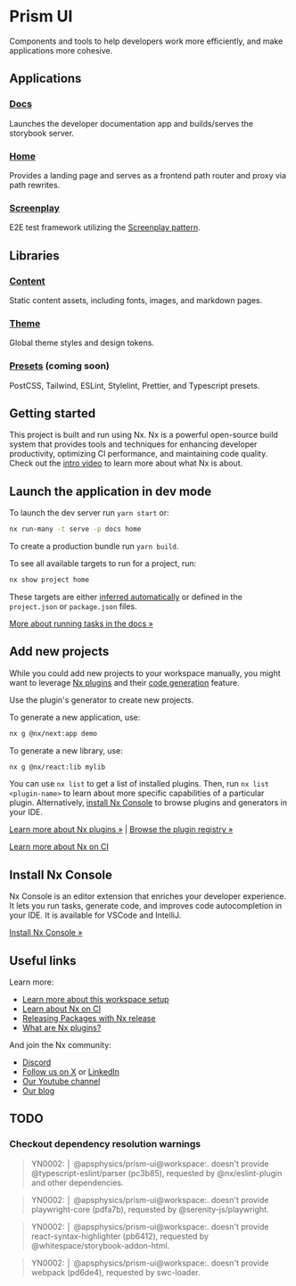 # Prism UI

Components and tools to help developers work more efficiently, and make applications more cohesive.

## Applications

### [Docs](./apps/docs/README.md)

Launches the developer documentation app and builds/serves the storybook server.

### [Home](./apps/home/README.md)

Provides a landing page and serves as a frontend path router and proxy via path rewrites.

### [Screenplay](./apps/screenplay/README.md)

E2E test framework utilizing the [Screenplay pattern](https://serenity-js.org/handbook/design/screenplay-pattern/).

## Libraries

### [Content](./content/README.md)

Static content assets, including fonts, images, and markdown pages.

### [Theme](./libs/theme/README.md)

Global theme styles and design tokens.

### [Presets](./libs/presets/README.md) (coming soon)

PostCSS, Tailwind, ESLint, Stylelint, Prettier, and Typescript presets.

## Getting started

This project is built and run using Nx. Nx is a powerful open-source build system that provides tools and techniques for enhancing developer productivity, optimizing CI performance, and maintaining code quality. Check out the [intro video](https://nx.dev/getting-started/why-nx) to learn more about what Nx is about.

## Launch the application in dev mode

To launch the dev server run `yarn start` or:

```sh
nx run-many -t serve -p docs home
```

To create a production bundle run `yarn build`.

To see all available targets to run for a project, run:

```sh
nx show project home
```

These targets are either [inferred automatically](https://nx.dev/concepts/inferred-tasks?utm_source=nx_project&utm_medium=readme&utm_campaign=nx_projects) or defined in the `project.json` or `package.json` files.

[More about running tasks in the docs &raquo;](https://nx.dev/features/run-tasks?utm_source=nx_project&utm_medium=readme&utm_campaign=nx_projects)

## Add new projects

While you could add new projects to your workspace manually, you might want to leverage [Nx plugins](https://nx.dev/concepts/nx-plugins?utm_source=nx_project&utm_medium=readme&utm_campaign=nx_projects) and their [code generation](https://nx.dev/features/generate-code?utm_source=nx_project&utm_medium=readme&utm_campaign=nx_projects) feature.

Use the plugin's generator to create new projects.

To generate a new application, use:

```sh
nx g @nx/next:app demo
```

To generate a new library, use:

```sh
nx g @nx/react:lib mylib
```

You can use `nx list` to get a list of installed plugins. Then, run `nx list <plugin-name>` to learn about more specific capabilities of a particular plugin. Alternatively, [install Nx Console](https://nx.dev/getting-started/editor-setup?utm_source=nx_project&utm_medium=readme&utm_campaign=nx_projects) to browse plugins and generators in your IDE.

[Learn more about Nx plugins &raquo;](https://nx.dev/concepts/nx-plugins?utm_source=nx_project&utm_medium=readme&utm_campaign=nx_projects) | [Browse the plugin registry &raquo;](https://nx.dev/plugin-registry?utm_source=nx_project&utm_medium=readme&utm_campaign=nx_projects)

[Learn more about Nx on CI](https://nx.dev/ci/intro/ci-with-nx#ready-get-started-with-your-provider?utm_source=nx_project&utm_medium=readme&utm_campaign=nx_projects)

## Install Nx Console

Nx Console is an editor extension that enriches your developer experience. It lets you run tasks, generate code, and improves code autocompletion in your IDE. It is available for VSCode and IntelliJ.

[Install Nx Console &raquo;](https://nx.dev/getting-started/editor-setup?utm_source=nx_project&utm_medium=readme&utm_campaign=nx_projects)

## Useful links

Learn more:

- [Learn more about this workspace setup](https://nx.dev/nx-api/next?utm_source=nx_project&utm_medium=readme&utm_campaign=nx_projects)
- [Learn about Nx on CI](https://nx.dev/ci/intro/ci-with-nx?utm_source=nx_project&utm_medium=readme&utm_campaign=nx_projects)
- [Releasing Packages with Nx release](https://nx.dev/features/manage-releases?utm_source=nx_project&utm_medium=readme&utm_campaign=nx_projects)
- [What are Nx plugins?](https://nx.dev/concepts/nx-plugins?utm_source=nx_project&utm_medium=readme&utm_campaign=nx_projects)

And join the Nx community:

- [Discord](https://go.nx.dev/community)
- [Follow us on X](https://twitter.com/nxdevtools) or [LinkedIn](https://www.linkedin.com/company/nrwl)
- [Our Youtube channel](https://www.youtube.com/@nxdevtools)
- [Our blog](https://nx.dev/blog?utm_source=nx_project&utm_medium=readme&utm_campaign=nx_projects)

## TODO

### Checkout dependency resolution warnings

> YN0002: │ @apsphysics/prism-ui@workspace:. doesn't provide @typescript-eslint/parser (pc3b85), requested by @nx/eslint-plugin and other dependencies.

> YN0002: │ @apsphysics/prism-ui@workspace:. doesn't provide playwright-core (pdfa7b), requested by @serenity-js/playwright.

> YN0002: │ @apsphysics/prism-ui@workspace:. doesn't provide react-syntax-highlighter (pb6412), requested by @whitespace/storybook-addon-html.

> YN0002: │ @apsphysics/prism-ui@workspace:. doesn't provide webpack (pd6de4), requested by swc-loader.
